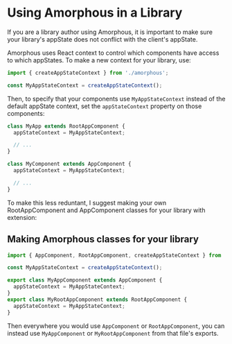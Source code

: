 # Using Amorphous in a Library

If you are a library author using Amorphous, it is important to make
sure your library's appState does not conflict with the client's appState.

Amorphous uses React context to control which components have access
to which appStates. To make a new context for your library, use:

```javascript
import { createAppStateContext } from './amorphous';

const MyAppStateContext = createAppStateContext();
```

Then, to specify that your components use `MyAppStateContext` instead of
the default appState context, set the `appStateContext` property on those
components:

```javascript
class MyApp extends RootAppComponent {
  appStateContext = MyAppStateContext;

  // ...
}

class MyComponent extends AppComponent {
  appStateContext = MyAppStateContext;

  // ...
}
```

To make this less reduntant, I suggest making your own RootAppComponent and
AppComponent classes for your library with extension:


## Making Amorphous classes for your library

```javascript
import { AppComponent, RootAppComponent, createAppStateContext } from './amorphous';

const MyAppStateContext = createAppStateContext();

export class MyAppComponent extends AppComponent {
  appStateContext = MyAppStateContext;
}
export class MyRootAppComponent extends RootAppComponent {
  appStateContext = MyAppStateContext;
}
```

Then everywhere you would use `AppComponent` or `RootAppComponent`, you
can instead use `MyAppComponent` or `MyRootAppComponent` from that file's
exports.


